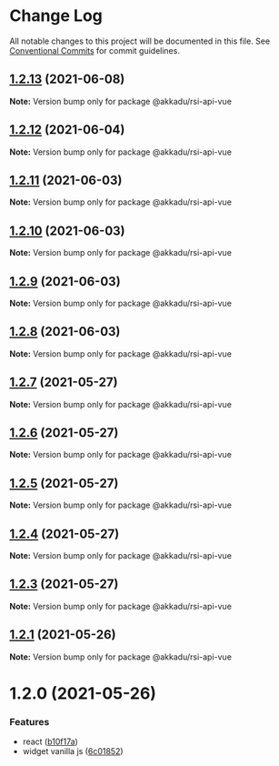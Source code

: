# Change Log

All notable changes to this project will be documented in this file.
See [Conventional Commits](https://conventionalcommits.org) for commit guidelines.

## [1.2.13](https://github.com/Akkadu/rsi-api-widgets/compare/@akkadu/rsi-api-vue@1.2.12...@akkadu/rsi-api-vue@1.2.13) (2021-06-08)

**Note:** Version bump only for package @akkadu/rsi-api-vue





## [1.2.12](https://github.com/Akkadu/rsi-api-widgets/compare/@akkadu/rsi-api-vue@1.2.11...@akkadu/rsi-api-vue@1.2.12) (2021-06-04)

**Note:** Version bump only for package @akkadu/rsi-api-vue





## [1.2.11](https://github.com/Akkadu/rsi-api-widgets/compare/@akkadu/rsi-api-vue@1.2.10...@akkadu/rsi-api-vue@1.2.11) (2021-06-03)

**Note:** Version bump only for package @akkadu/rsi-api-vue





## [1.2.10](https://github.com/Akkadu/rsi-api-widgets/compare/@akkadu/rsi-api-vue@1.2.9...@akkadu/rsi-api-vue@1.2.10) (2021-06-03)

**Note:** Version bump only for package @akkadu/rsi-api-vue





## [1.2.9](https://github.com/Akkadu/rsi-api-widgets/compare/@akkadu/rsi-api-vue@1.2.8...@akkadu/rsi-api-vue@1.2.9) (2021-06-03)

**Note:** Version bump only for package @akkadu/rsi-api-vue





## [1.2.8](https://github.com/Akkadu/rsi-api-widgets/compare/@akkadu/rsi-api-vue@1.2.7...@akkadu/rsi-api-vue@1.2.8) (2021-06-03)

**Note:** Version bump only for package @akkadu/rsi-api-vue





## [1.2.7](https://github.com/Akkadu/rsi-api-widgets/compare/@akkadu/rsi-api-vue@1.2.6...@akkadu/rsi-api-vue@1.2.7) (2021-05-27)

**Note:** Version bump only for package @akkadu/rsi-api-vue





## [1.2.6](https://github.com/Akkadu/rsi-api-widgets/compare/@akkadu/rsi-api-vue@1.2.5...@akkadu/rsi-api-vue@1.2.6) (2021-05-27)

**Note:** Version bump only for package @akkadu/rsi-api-vue





## [1.2.5](https://github.com/Akkadu/rsi-api-widgets/compare/@akkadu/rsi-api-vue@1.2.4...@akkadu/rsi-api-vue@1.2.5) (2021-05-27)

**Note:** Version bump only for package @akkadu/rsi-api-vue





## [1.2.4](https://github.com/Akkadu/rsi-api-widgets/compare/@akkadu/rsi-api-vue@1.2.3...@akkadu/rsi-api-vue@1.2.4) (2021-05-27)

**Note:** Version bump only for package @akkadu/rsi-api-vue





## [1.2.3](https://github.com/Akkadu/rsi-api-widgets/compare/@akkadu/rsi-api-vue@1.2.1...@akkadu/rsi-api-vue@1.2.3) (2021-05-27)

**Note:** Version bump only for package @akkadu/rsi-api-vue





## [1.2.1](https://github.com/Akkadu/rsi-api-widgets/compare/@akkadu/rsi-api-vue@1.2.0...@akkadu/rsi-api-vue@1.2.1) (2021-05-26)

**Note:** Version bump only for package @akkadu/rsi-api-vue





# 1.2.0 (2021-05-26)


### Features

* react ([b10f17a](https://github.com/Akkadu/rsi-api-widgets/commit/b10f17ae9b03467880473c7f05db6ffe2d688330))
* widget vanilla js ([6c01852](https://github.com/Akkadu/rsi-api-widgets/commit/6c018525465474deae3e6912eac82c92ce43f7bc))
